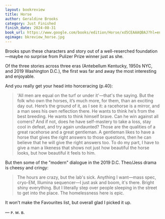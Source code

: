 ```yaml
---
layout: bookreview
title: Horse
author: Geraldine Brooks
category: Just Finished
finish_date: 2024-08-31
book_url: https://www.google.com/books/edition/Horse/xd5CEAAAQBAJ?hl=en&gbpv=0
ogimage: bkreview_horse.jpg
---
```

Brooks spun these characters and story out of a well-reserched foundation—maybe no surprise from Pulizer Prize winner just as she.

Of the three stories across three eras (Antebellum Kentucky, 1950s NYC, and 2019 Washington D.C.), the first was far and away the most interesting and enjoyable.

And you really get your head into horceracing (p.40):

> 'All men are equal on the turf or under it'—that's the saying. But the folk who own the horses, it’s much more, for them, than an exciting day out. Here’s the ground of it, as I see it: a racehorse is a mirror, and a man sees his own reflection there. He wants to think he’s from the best breeding. He wants to think himself brave. Can he win against all comers? And if not, does he have self-mastery to take a loss, stay cool in defeat, and try again undaunted? Those are the qualities of a great racehorse and a great gentleman. A gentleman likes to have a horse that gives the right answers to those questions, then he can believe that he will give the right answers too. To do my part, I have to give a man a likeness that shows not just how beautiful the horse looks, but how beautiful it feels to him.

But then some of the "modern" dialogue in the 2019 D.C. Theo/Jess drama is cheesy and cringy:

> The hours are crazy, but the lab's sick. Anything I want—mass spec, cryo-EM, Illumina sequencer—I just ask and boom, it's there. Bright shiny everything. But I literally step over people sleeping in the street to get into the place. The homelessness here is epic.

It won't make the Favourites list, but overall glad I picked it up.

— ᴘ. ᴍ. ʙ.